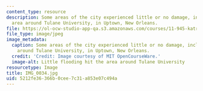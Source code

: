 ```yaml
---
content_type: resource
description: Some areas of the city experienced little or no damage, including the
  area around Tulane University, in Uptown, New Orleans.
file: https://ol-ocw-studio-app-qa.s3.amazonaws.com/courses/11-945-katrina-practicum-spring-2006/5212fe36366b0cee7c31a853e07c494a_IMG_0034.jpg
file_type: image/jpeg
image_metadata:
  caption: Some areas of the city experienced little or no damage, including the area
    around Tulane University, in Uptown, New Orleans.
  credit: 'Credit: Image courtesy of MIT OpenCourseWare.'
  image-alt: Little flooding hit the area around Tulane University
resourcetype: Image
title: IMG_0034.jpg
uid: 5212fe36-366b-0cee-7c31-a853e07c494a
---
```

